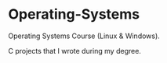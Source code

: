 # Operating-Systems
Operating Systems Course (Linux &amp; Windows).


C projects that I wrote during my degree.
